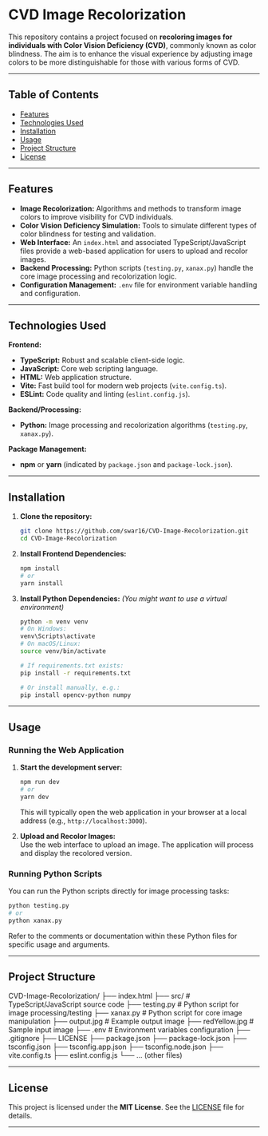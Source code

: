 # CVD Image Recolorization

This repository contains a project focused on **recoloring images for individuals with Color Vision Deficiency (CVD)**, commonly known as color blindness. The aim is to enhance the visual experience by adjusting image colors to be more distinguishable for those with various forms of CVD.

---

## Table of Contents

- [Features](#features)
- [Technologies Used](#technologies-used)
- [Installation](#installation)
- [Usage](#usage)
- [Project Structure](#project-structure)
- [License](#license)

---

## Features

- **Image Recolorization:** Algorithms and methods to transform image colors to improve visibility for CVD individuals.
- **Color Vision Deficiency Simulation:** Tools to simulate different types of color blindness for testing and validation.
- **Web Interface:** An `index.html` and associated TypeScript/JavaScript files provide a web-based application for users to upload and recolor images.
- **Backend Processing:** Python scripts (`testing.py`, `xanax.py`) handle the core image processing and recolorization logic.
- **Configuration Management:** `.env` file for environment variable handling and configuration.

---

## Technologies Used

**Frontend:**
- **TypeScript:** Robust and scalable client-side logic.
- **JavaScript:** Core web scripting language.
- **HTML:** Web application structure.
- **Vite:** Fast build tool for modern web projects (`vite.config.ts`).
- **ESLint:** Code quality and linting (`eslint.config.js`).

**Backend/Processing:**
- **Python:** Image processing and recolorization algorithms (`testing.py`, `xanax.py`).

**Package Management:**
- **npm** or **yarn** (indicated by `package.json` and `package-lock.json`).

---

## Installation

1. **Clone the repository:**
    ```bash
    git clone https://github.com/swar16/CVD-Image-Recolorization.git
    cd CVD-Image-Recolorization
    ```

2. **Install Frontend Dependencies:**
    ```bash
    npm install
    # or
    yarn install
    ```

3. **Install Python Dependencies:**
    *(You might want to use a virtual environment)*
    ```bash
    python -m venv venv
    # On Windows:
    venv\Scripts\activate
    # On macOS/Linux:
    source venv/bin/activate

    # If requirements.txt exists:
    pip install -r requirements.txt

    # Or install manually, e.g.:
    pip install opencv-python numpy
    ```

---

## Usage

### Running the Web Application

1. **Start the development server:**
    ```bash
    npm run dev
    # or
    yarn dev
    ```
    This will typically open the web application in your browser at a local address (e.g., `http://localhost:3000`).

2. **Upload and Recolor Images:**  
   Use the web interface to upload an image. The application will process and display the recolored version.

### Running Python Scripts

You can run the Python scripts directly for image processing tasks:

```bash
python testing.py
# or
python xanax.py
```

Refer to the comments or documentation within these Python files for specific usage and arguments.

---

## Project Structure

CVD-Image-Recolorization/
├── index.html
├── src/                  # TypeScript/JavaScript source code
├── testing.py            # Python script for image processing/testing
├── xanax.py              # Python script for core image manipulation
├── output.jpg            # Example output image
├── redYellow.jpg         # Sample input image
├── .env                  # Environment variables configuration
├── .gitignore
├── LICENSE
├── package.json
├── package-lock.json
├── tsconfig.json
├── tsconfig.app.json
├── tsconfig.node.json
├── vite.config.ts
├── eslint.config.js
└── ... (other files)


---

## License

This project is licensed under the **MIT License**. See the [LICENSE](LICENSE) file for details.

---
